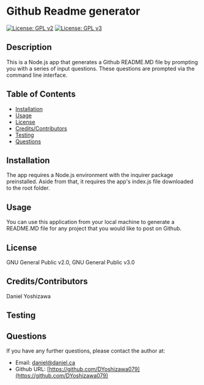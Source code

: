 # Github Readme generator
[![License: GPL v2](https://img.shields.io/badge/License-GPL_v2-blue.svg)](https://www.gnu.org/licenses/old-licenses/gpl-2.0.en.html) [![License: GPL v3](https://img.shields.io/badge/License-GPLv3-blue.svg)](https://www.gnu.org/licenses/gpl-3.0) 
## Description
This is a Node.js app that generates a Github README.MD file by prompting you with a series of input questions. These questions are prompted via the command line interface.


## Table of Contents
* [Installation](#installation)
* [Usage](#usage)
* [License](#license)
* [Credits/Contributors](#credits)
* [Testing](#testing)
* [Questions](#questions)
## Installation
The app requires a Node.js environment with the inquirer package preinstalled. Aside from that, it requires the app's index.js file downloaded to the root folder.
## Usage
You can use this application from your local machine to generate a README.MD file for any project that you would like to post on Github. 


## License
GNU General Public v2.0, GNU General Public v3.0
## Credits/Contributors
Daniel Yoshizawa
## Testing

## Questions
If you have any further questions, please contact the author at:
- Email: [daniel@daniel.ca](mailto:daniel@daniel.ca)
- Github URL: [https://github.com/DYoshizawa079](https://github.com/DYoshizawa079)
